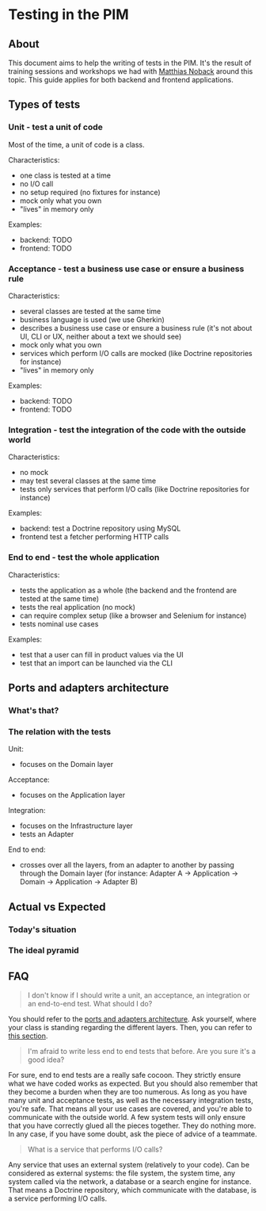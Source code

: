 # Testing in the PIM

## About

This document aims to help the writing of tests in the PIM. It's the result of training sessions and workshops we had with [Matthias Noback](https://matthiasnoback.nl/) around this topic. This guide applies for both backend and frontend applications.


## Types of tests

### Unit - test a unit of code

Most of the time, a unit of code is a class.

Characteristics:

- one class is tested at a time
- no I/O call
- no setup required (no fixtures for instance)
- mock only what you own
- "lives" in memory only

Examples:

- backend: TODO
- frontend: TODO


### Acceptance - test a business use case or ensure a business rule

Characteristics:

- several classes are tested at the same time
- business language is used (we use Gherkin)
- describes a business use case or ensure a business rule (it's not about UI, CLI or UX, neither about a text we should see)
- mock only what you own
- services which perform I/O calls are mocked (like Doctrine repositories for instance)
- "lives" in memory only

Examples:

- backend: TODO
- frontend: TODO

### Integration - test the integration of the code with the outside world

Characteristics:

- no mock
- may test several classes at the same time
- tests only services that perform I/O calls (like Doctrine repositories for instance)

Examples:

- backend: test a Doctrine repository using MySQL
- frontend test a fetcher performing HTTP calls

### End to end - test the whole application

Characteristics:

- tests the application as a whole (the backend and the frontend are tested at the same time)
- tests the real application (no mock)
- can require complex setup (like a browser and Selenium for instance)
- tests nominal use cases

Examples:

- test that a user can fill in product values via the UI
- test that an import can be launched via the CLI


## Ports and adapters architecture

### What's that?

### The relation with the tests

Unit:

- focuses on the Domain layer

Acceptance:

- focuses on the Application layer

Integration:

- focuses on the Infrastructure layer
- tests an Adapter

End to end:

- crosses over all the layers, from an adapter to another by passing through the Domain layer (for instance: Adapter A -> Application -> Domain -> Application -> Adapter B)


## Actual vs Expected

### Today's situation

### The ideal pyramid


## FAQ

> I don't know if I should write a unit, an acceptance, an integration or an end-to-end test. What should I do?

You should refer to the [ports and adapters architecture](#ports-and-adapters-architecture). Ask yourself, where your class is standing regarding the different layers. Then, you can refer to [this section](#what-is-my-test-about).

> I'm afraid to write less end to end tests that before. Are you sure it's a good idea?

For sure, end to end tests are a really safe cocoon. They strictly ensure what we have coded works as expected. But you should also remember that they become a burden when they are too numerous. As long as you have many unit and acceptance tests, as well as the necessary integration tests, you're safe. That means all your use cases are covered, and you're able to communicate with the outside world. A few system tests will only ensure that you have correctly glued all the pieces together. They do nothing more. In any case, if you have some doubt, ask the piece of advice of a teammate.

> What is a service that performs I/O calls?

Any service that uses an external system (relatively to your code). Can be considered as external systems: the file system, the system time, any system called via the network, a database or a search engine for instance. That means a Doctrine repository, which communicate with the database, is a service performing I/O calls.
